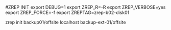 #ZREP INIT
export DEBUG=1
export ZREP_R=-R
export ZREP_VERBOSE=yes
export ZREP_FORCE=-f
export ZREPTAG=zrep-b02-disk01

zrep init backup01/offsite localhost backup-ext-01/offsite
